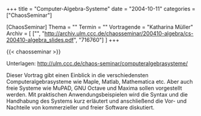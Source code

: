 +++
title = "Computer-Algebra-Systeme"
date = "2004-10-11"
categories = ["ChaosSeminar"]

[ChaosSeminar]
Thema = ""
Termin = ""
Vortragende = "Katharina Müller"
Archiv = [
	["", "http://archiv.ulm.ccc.de/chaosseminar/200410-algebra/cs-200410-algebra_slides.pdf", "716760"]
	]
+++

{{< chaosseminar >}}

Unterlagen: http://ulm.ccc.de/chaos-seminar/computeralgebrasysteme/

Dieser Vortrag gibt einen Einblick in die verschiedensten Computeralgebrasysteme wie Maple, Matlab, Mathematica etc. Aber auch freie Systeme wie MuPAD, GNU Octave und Maxima sollen vorgestellt werden. Mit praktischen Anwendungsbeispielen wird die Syntax und die Handhabung des Systems kurz erläutert und anschließend die Vor- und Nachteile von kommerzieller und freier Software diskutiert.
